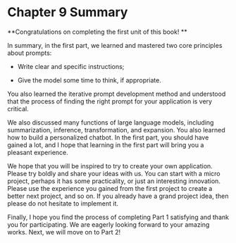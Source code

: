 # Chapter 9 Summary

**Congratulations on completing the first unit of this book! **

In summary, in the first part, we learned and mastered two core principles about prompts:

- Write clear and specific instructions;

- Give the model some time to think, if appropriate.

You also learned the iterative prompt development method and understood that the process of finding the right prompt for your application is very critical.

We also discussed many functions of large language models, including summarization, inference, transformation, and expansion. You also learned how to build a personalized chatbot. In the first part, you should have gained a lot, and I hope that learning in the first part will bring you a pleasant experience.

We hope that you will be inspired to try to create your own application. Please try boldly and share your ideas with us. You can start with a micro project, perhaps it has some practicality, or just an interesting innovation. Please use the experience you gained from the first project to create a better next project, and so on. If you already have a grand project idea, then please do not hesitate to implement it.

Finally, I hope you find the process of completing Part 1 satisfying and thank you for participating. We are eagerly looking forward to your amazing works. Next, we will move on to Part 2!